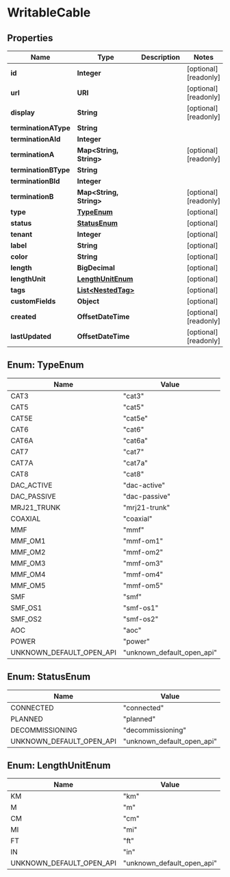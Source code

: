 

# WritableCable


## Properties

| Name | Type | Description | Notes |
|------------ | ------------- | ------------- | -------------|
|**id** | **Integer** |  |  [optional] [readonly] |
|**url** | **URI** |  |  [optional] [readonly] |
|**display** | **String** |  |  [optional] [readonly] |
|**terminationAType** | **String** |  |  |
|**terminationAId** | **Integer** |  |  |
|**terminationA** | **Map&lt;String, String&gt;** |  |  [optional] [readonly] |
|**terminationBType** | **String** |  |  |
|**terminationBId** | **Integer** |  |  |
|**terminationB** | **Map&lt;String, String&gt;** |  |  [optional] [readonly] |
|**type** | [**TypeEnum**](#TypeEnum) |  |  [optional] |
|**status** | [**StatusEnum**](#StatusEnum) |  |  [optional] |
|**tenant** | **Integer** |  |  [optional] |
|**label** | **String** |  |  [optional] |
|**color** | **String** |  |  [optional] |
|**length** | **BigDecimal** |  |  [optional] |
|**lengthUnit** | [**LengthUnitEnum**](#LengthUnitEnum) |  |  [optional] |
|**tags** | [**List&lt;NestedTag&gt;**](NestedTag.md) |  |  [optional] |
|**customFields** | **Object** |  |  [optional] |
|**created** | **OffsetDateTime** |  |  [optional] [readonly] |
|**lastUpdated** | **OffsetDateTime** |  |  [optional] [readonly] |



## Enum: TypeEnum

| Name | Value |
|---- | -----|
| CAT3 | &quot;cat3&quot; |
| CAT5 | &quot;cat5&quot; |
| CAT5E | &quot;cat5e&quot; |
| CAT6 | &quot;cat6&quot; |
| CAT6A | &quot;cat6a&quot; |
| CAT7 | &quot;cat7&quot; |
| CAT7A | &quot;cat7a&quot; |
| CAT8 | &quot;cat8&quot; |
| DAC_ACTIVE | &quot;dac-active&quot; |
| DAC_PASSIVE | &quot;dac-passive&quot; |
| MRJ21_TRUNK | &quot;mrj21-trunk&quot; |
| COAXIAL | &quot;coaxial&quot; |
| MMF | &quot;mmf&quot; |
| MMF_OM1 | &quot;mmf-om1&quot; |
| MMF_OM2 | &quot;mmf-om2&quot; |
| MMF_OM3 | &quot;mmf-om3&quot; |
| MMF_OM4 | &quot;mmf-om4&quot; |
| MMF_OM5 | &quot;mmf-om5&quot; |
| SMF | &quot;smf&quot; |
| SMF_OS1 | &quot;smf-os1&quot; |
| SMF_OS2 | &quot;smf-os2&quot; |
| AOC | &quot;aoc&quot; |
| POWER | &quot;power&quot; |
| UNKNOWN_DEFAULT_OPEN_API | &quot;unknown_default_open_api&quot; |



## Enum: StatusEnum

| Name | Value |
|---- | -----|
| CONNECTED | &quot;connected&quot; |
| PLANNED | &quot;planned&quot; |
| DECOMMISSIONING | &quot;decommissioning&quot; |
| UNKNOWN_DEFAULT_OPEN_API | &quot;unknown_default_open_api&quot; |



## Enum: LengthUnitEnum

| Name | Value |
|---- | -----|
| KM | &quot;km&quot; |
| M | &quot;m&quot; |
| CM | &quot;cm&quot; |
| MI | &quot;mi&quot; |
| FT | &quot;ft&quot; |
| IN | &quot;in&quot; |
| UNKNOWN_DEFAULT_OPEN_API | &quot;unknown_default_open_api&quot; |



